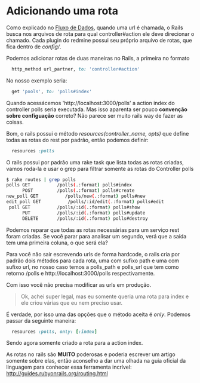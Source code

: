 # Adicionando uma rota

Como explicado no [Fluxo de Dados](#fluxo-de-dados), quando uma url é chamada, o Rails busca nos arquivos de rota para qual controller#action ele deve direcionar o chamado. Cada plugin do redmine possui seu próprio arquivo de rotas, que fica dentro de _config/_.

Podemos adicionar rotas de duas maneiras no Rails, a primeira no formato

```rb
  http_method url_partner, to: 'controller#action'
```

No nosso exemplo seria:

```rb
  get 'pools', to: 'polls#index'
```

Quando acessácemos 'http://localhost:3000/polls' a action index do controller polls seria executada. Mas isso aparenta ser pouco **convenção sobre configuação** correto? Não parece ser muito rails way de fazer as coisas.

Bom, o rails possui o método _resources(controller_name, opts)_ que define todas as rotas do rest por padrão, então podemos definir:

```rb
  resources :polls
```

O rails possui por padrão uma rake task que lista todas as rotas criadas, vamos roda-la e usar o grep para filtrar somente as rotas do Controller polls

```sh
$ rake routes | grep polls
polls GET          /polls(.:format) polls#index
      POST         /polls(.:format) polls#create
new_poll GET          /polls/new(.:format) polls#new
edit_poll GET          /polls/:id/edit(.:format) polls#edit
 poll GET          /polls/:id(.:format) polls#show
      PUT          /polls/:id(.:format) polls#update
      DELETE       /polls/:id(.:format) polls#destroy
```

Podemos reparar que todas as rotas necessárias para um serviço rest foram criadas. Se você parar para analisar um segundo, verá que a saída tem uma primeira coluna, o que será ela?

Para você não sair escrevendo urls de forma hardcode, o rails cria por padrão dois métodos para cada rota, uma com sufixo path e uma com sufixo url, no nosso caso temos a polls_path e polls_url que tem como retorno /polls e http://localhost:3000/polls respectivamente.

Com isso você não precisa modificar as urls em produção.

> Ok, achei super legal, mas eu somente queria uma rota para index e ele criou várias que eu nem preciso usar.

É verdade, por isso uma das opções que o método aceita é _only_. Podemos passar da seguinte maneira:

```rb
  resources :polls, only: [:index]
```

Sendo agora somente criado a rota para a action index.

As rotas no rails são **MUITO** poderosas e poderia escrever um artigo somente sobre elas, então aconselho a dar uma olhada na guia oficial da linguagem para conhecer essa ferramenta incrível: http://guides.rubyonrails.org/routing.html